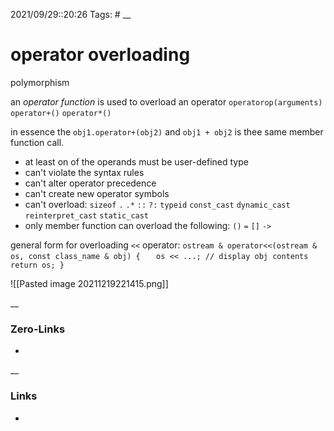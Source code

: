 2021/09/29::20:26
Tags: #
__
# operator overloading
polymorphism

an *operator function* is used to overload an operator 
`operatorop(arguments)`
`operator+()`
`operator*()`

in essence the `obj1.operator+(obj2)` and `obj1 + obj2` is thee same member function call.

- at least on of the operands must be user-defined type
- can't violate the syntax rules
- can't alter operator precedence
- can't create new operator symbols
- can't overload: `sizeof` `.` `.*` `::` `?:` `typeid` `const_cast` `dynamic_cast` `reinterpret_cast` `static_cast`
- only member function can overload the following: `()` `=` `[]` `->`

general form for overloading `<<` operator:
`ostream & operator<<(ostream & os, const class_name & obj) {`
`	os << ...; // display obj contents`
`	return os; }`



![[Pasted image 20211219221415.png]]

__
### Zero-Links
-
__
### Links
-